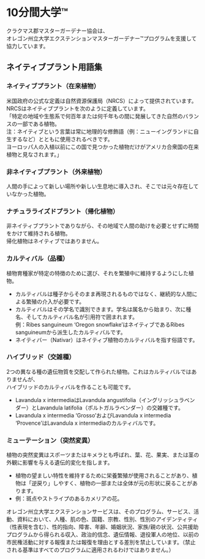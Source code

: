 # 10分間大学™

クラクマス郡マスターガーデナー協会は、  
オレゴン州立大学エクステンションマスターガーデナー™プログラムを支援して協力しています。

## ネイティブプラント用語集

### ネイティブプラント（在来植物）
米国政府の公式な定義は自然資源保護局（NRCS）によって提供されています。  
NRCSはネイティブプラントを次のように定義しています。  
「特定の地域や生態系で何百年または何千年もの間に発展してきた自然のバランスの一部である植物。  
注：ネイティブという言葉は常に地理的な修飾語（例：ニューイングランドに自生するなど）とともに使用されるべきです。  
ヨーロッパ人の入植以前にこの国で見つかった植物だけがアメリカ合衆国の在来植物と見なされます。」

### 非ネイティブプラント（外来植物）
人間の手によって新しい場所や新しい生息地に導入され、そこでは元々存在していなかった植物。

### ナチュラライズドプラント（帰化植物）
非ネイティブプラントでありながら、その地域で人間の助けを必要とせずに時間をかけて維持される植物。  
帰化植物はネイティブではありません。

### カルティバル（品種）
植物育種家が特定の特徴のために選び、それを繁殖中に維持するようにした植物。  
- カルティバルは種子からそのまま再現されるものではなく、継続的な人間による繁殖の介入が必要です。
- カルティバルはその学名で識別できます。学名は属名から始まり、次に種名、そしてカルティバル名が引用符で囲まれます。  
  例：Ribes sanguineum ‘Oregon snowflake’はネイティブであるRibes sanguineumから派生したカルティバルです。
- ネイティバー（Nativar）はネイティブ植物のカルティバルを指す俗語です。

### ハイブリッド（交雑種）
2つの異なる種の遺伝物質を交配して作られた植物。これはカルティバルではありませんが、  
ハイブリッドのカルティバルを作ることも可能です。  
- Lavandula x intermediaはLavandula angustifolia（イングリッシュラベンダー）とLavandula latifolia（ポルトガルラベンダー）の交雑種です。
- Lavandula x intermedia ‘Grosso’およびLavandula x intermedia ‘Provence’はLavandula x intermediaのカルティバルです。

### ミューテーション（突然変異）
植物の突然変異はスポーツまたはキメラとも呼ばれ、葉、花、果実、または茎の外観に影響を与える遺伝的変化を指します。  
- 植物の望ましい特性を維持するために栄養繁殖が使用されることがあり、植物は「逆戻り」しやすく、植物の一部または全体が元の形状に戻ることがあります。
- 例：斑点やストライプのあるカメリアの花。

オレゴン州立大学エクステンションサービスは、そのプログラム、サービス、活動、資料において、人種、肌の色、国籍、宗教、性別、性別のアイデンティティ（性表現を含む）、性的指向、障害、年齢、婚姻状況、家族/親の状況、公共援助プログラムから得られる収入、政治的信念、遺伝情報、退役軍人の地位、以前の市民権活動に対する報復または報復を理由とする差別を禁止しています。（禁止される基準はすべてのプログラムに適用されるわけではありません。）